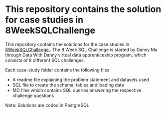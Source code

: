 # This repository contains the solution for case studies in 8WeekSQLChallenge

This repository contains the solutions for the case studies in [ 8WeekSQLChallenge.](https://8weeksqlchallenge.com). The 8 Week SQL Challenge is started by Danny Ma through Data With Danny virtual data apprenticeship program, which consists of 8 different SQL challenges.

Each case-study folder contains the following files

- A readme file explaining the problem statement and datasets used
- SQL file to create the schema, tables and loading data
- MD files which contains SQL queries answering the respective challenge questions

Note: Solutions are coded in PostgreSQL
